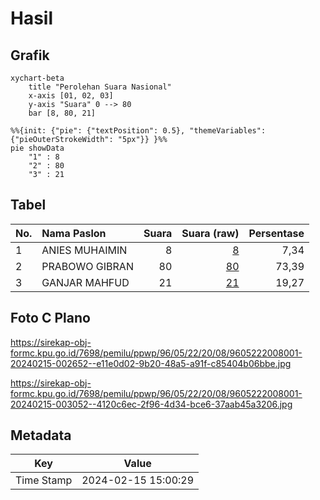# Hasil

## Grafik

```mermaid
xychart-beta
    title "Perolehan Suara Nasional"
    x-axis [01, 02, 03]
    y-axis "Suara" 0 --> 80
    bar [8, 80, 21]
```

```mermaid
%%{init: {"pie": {"textPosition": 0.5}, "themeVariables": {"pieOuterStrokeWidth": "5px"}} }%%
pie showData
    "1" : 8
    "2" : 80
    "3" : 21
```

## Tabel

| No. | Nama Paslon    | Suara | Suara (raw) | Persentase |
|:--- |:-------------- | -----:| -----------:| ----------:|
| 1   | ANIES MUHAIMIN | 8     | [8][p-1]    | 7,34       |
| 2   | PRABOWO GIBRAN | 80    | [80][p-2]   | 73,39      |
| 3   | GANJAR MAHFUD  | 21    | [21][p-3]   | 19,27      |


[p-1]: https://github.com/gigit-pemilu/pemilu-2024/blob/main/pilpres/hitung-suara/sub/96-papua-barat-daya/sub/05-maybrat/sub/22-aitinyo-tengah/sub/2008-sira-tee/sub/001-tps/sub/paslon-1.txt
[p-2]: https://github.com/gigit-pemilu/pemilu-2024/blob/main/pilpres/hitung-suara/sub/96-papua-barat-daya/sub/05-maybrat/sub/22-aitinyo-tengah/sub/2008-sira-tee/sub/001-tps/sub/paslon-2.txt
[p-3]: https://github.com/gigit-pemilu/pemilu-2024/blob/main/pilpres/hitung-suara/sub/96-papua-barat-daya/sub/05-maybrat/sub/22-aitinyo-tengah/sub/2008-sira-tee/sub/001-tps/sub/paslon-3.txt

## Foto C Plano

https://sirekap-obj-formc.kpu.go.id/7698/pemilu/ppwp/96/05/22/20/08/9605222008001-20240215-002652--e11e0d02-9b20-48a5-a91f-c85404b06bbe.jpg

https://sirekap-obj-formc.kpu.go.id/7698/pemilu/ppwp/96/05/22/20/08/9605222008001-20240215-003052--4120c6ec-2f96-4d34-bce6-37aab45a3206.jpg


## Metadata

| Key        | Value               |
| ---------- | ------------------- |
| Time Stamp | 2024-02-15 15:00:29 |



